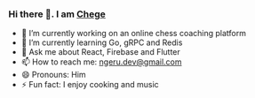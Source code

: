 ### Hi there 👋. I am [Chege](https://dcngeru.web.app)

- 🔭 I’m currently working on an online chess coaching platform
- 🌱 I’m currently learning Go, gRPC and Redis
- 💬 Ask me about React, Firebase and Flutter
- 📫 How to reach me: ngeru.dev@gmail.com
- 😄 Pronouns: Him
- ⚡ Fun fact: I enjoy cooking and music
